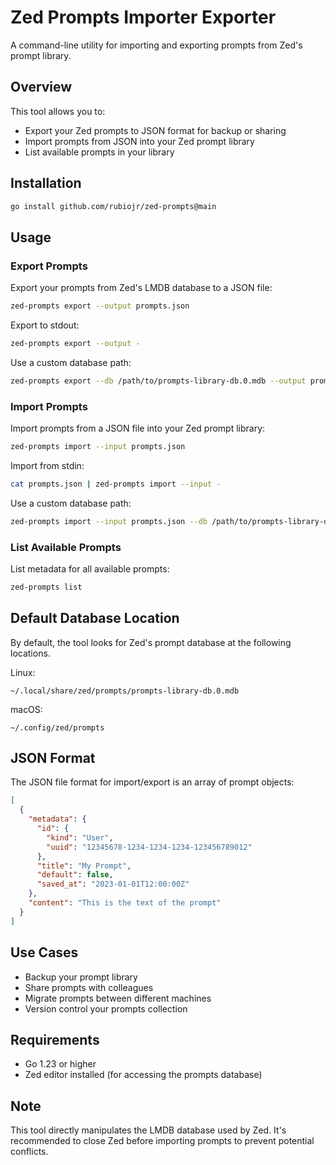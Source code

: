 # Zed Prompts Importer Exporter

A command-line utility for importing and exporting prompts from Zed's prompt library.

## Overview

This tool allows you to:
- Export your Zed prompts to JSON format for backup or sharing
- Import prompts from JSON into your Zed prompt library
- List available prompts in your library

## Installation

```bash
go install github.com/rubiojr/zed-prompts@main
```

## Usage

### Export Prompts

Export your prompts from Zed's LMDB database to a JSON file:

```bash
zed-prompts export --output prompts.json
```

Export to stdout:

```bash
zed-prompts export --output -
```

Use a custom database path:

```bash
zed-prompts export --db /path/to/prompts-library-db.0.mdb --output prompts.json
```

### Import Prompts

Import prompts from a JSON file into your Zed prompt library:

```bash
zed-prompts import --input prompts.json
```

Import from stdin:

```bash
cat prompts.json | zed-prompts import --input -
```

Use a custom database path:

```bash
zed-prompts import --input prompts.json --db /path/to/prompts-library-db.0.mdb
```

### List Available Prompts

List metadata for all available prompts:

```bash
zed-prompts list
```

## Default Database Location

By default, the tool looks for Zed's prompt database at the following locations.

Linux:

```
~/.local/share/zed/prompts/prompts-library-db.0.mdb
```

macOS:

```
~/.config/zed/prompts
```

## JSON Format

The JSON file format for import/export is an array of prompt objects:

```json
[
  {
    "metadata": {
      "id": {
        "kind": "User",
        "uuid": "12345678-1234-1234-1234-123456789012"
      },
      "title": "My Prompt",
      "default": false,
      "saved_at": "2023-01-01T12:00:00Z"
    },
    "content": "This is the text of the prompt"
  }
]
```

## Use Cases

- Backup your prompt library
- Share prompts with colleagues
- Migrate prompts between different machines
- Version control your prompts collection

## Requirements

- Go 1.23 or higher
- Zed editor installed (for accessing the prompts database)

## Note

This tool directly manipulates the LMDB database used by Zed. It's recommended to close Zed before importing prompts to prevent potential conflicts.
